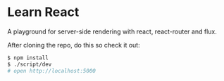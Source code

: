 Learn React
======================

A playground for server-side rendering with react, react-router and flux.

After cloning the repo, do this so check it out:

```sh
$ npm install
$ ./script/dev
# open http://localhost:5000
```

